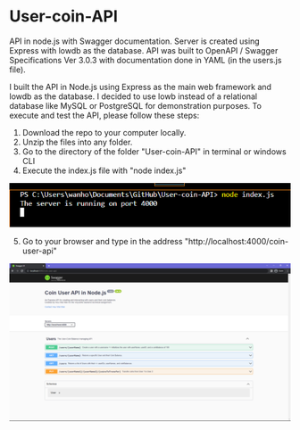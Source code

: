 # User-coin-API
 API in node.js with Swagger documentation. Server is created using Express with lowdb as the database. API was built to OpenAPI / Swagger Specifications Ver 3.0.3 with documentation done in YAML (in the users.js file).
 
I built the API in Node.js using Express as the main web framework and lowdb as the database. I decided to use lowb instead of a relational database like MySQL or PostgreSQL for demonstration purposes. To execute and test the API, please follow these steps:

1) Download the repo to your computer locally.
2) Unzip the files into any folder.
3) Go to the directory of the folder "User-coin-API" in terminal or windows CLI
4) Execute the index.js file with "node index.js"

![Directory example](https://github.com/HughieH/User-coin-API/blob/main/Images/Example%20CLI.png)

5) Go to your browser and type in the address "http://localhost:4000/coin-user-api"

![Directory example](https://github.com/HughieH/User-coin-API/blob/main/Images/Browser%20example.png)
